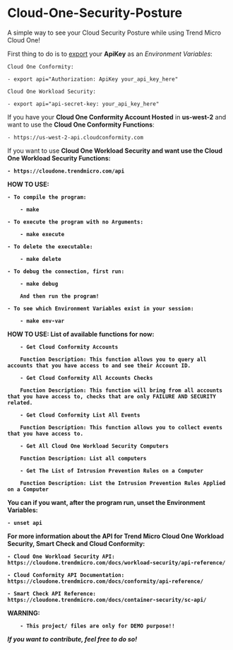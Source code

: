 # Cloud-One-Security-Posture
A simple way to see your Cloud Security Posture while using Trend Micro Cloud One!

First thing to do is to <u>export</u> your <b>ApiKey</b> as an <i>Environment Variables</i>:

    Cloud One Conformity:

    - export api="Authorization: ApiKey your_api_key_here"

    Cloud One Workload Security:

    - export api="api-secret-key: your_api_key_here"

If you have your <b>Cloud One Conformity Account Hosted</b> in <b>us-west-2</b> and want to use the <b>Cloud One Conformity Functions</b>: 
        
    - https://us-west-2-api.cloudconformity.com


If you want to use <b>Cloud One Workload Security and want use the <b>Cloud One Workload Security Functions</b>:

    - https://cloudone.trendmicro.com/api

<b>HOW TO USE:</b>

    - To compile the program:

        - make

    - To execute the program with no Arguments:

        - make execute
    
    - To delete the executable:

        - make delete
    
    - To debug the connection, first run:

        - make debug
        
        And then run the program!

    - To see which Environment Variables exist in your session:

        - make env-var


<b>HOW TO USE: List of available functions for now: </b>

        - Get Cloud Conformity Accounts

        Function Description: This function allows you to query all accounts that you have access to and see their Account ID.

        - Get Cloud Conformity All Accounts Checks

        Function Description: This function will bring from all accounts that you have access to, checks that are only FAILURE AND SECURITY related.

        - Get Cloud Conformity List All Events

        Function Description: This function allows you to collect events that you have access to.

        - Get All Cloud One Workload Security Computers

        Function Description: List all computers

        - Get The List of Intrusion Prevention Rules on a Computer

        Function Description: List the Intrusion Prevention Rules Applied on a Computer


You can if you want, after the program run, unset the Environment Variables:

    - unset api

For more information about the API for <b>Trend Micro Cloud One Workload Security</b>, <b>Smart Check</b> and <b>Cloud Conformity</b>:

    - Cloud One Workload Security API: https://cloudone.trendmicro.com/docs/workload-security/api-reference/

    - Cloud Conformity API Documentation: https://cloudone.trendmicro.com/docs/conformity/api-reference/ 

    - Smart Check API Reference: https://cloudone.trendmicro.com/docs/container-security/sc-api/


<b>WARNING:</b>

        - This project/ files are only for DEMO purpose!!


<i>If you want to contribute, feel free to do so!</i>
